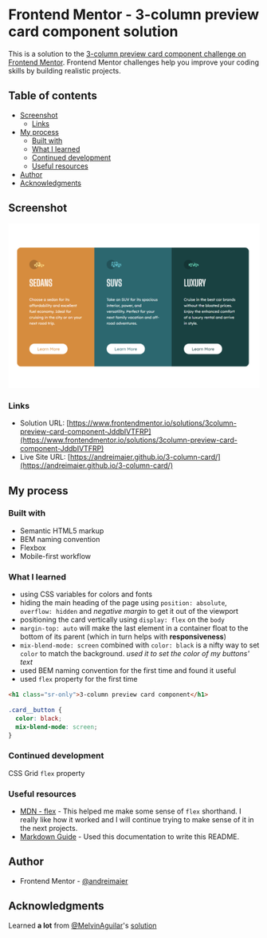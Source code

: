 # Frontend Mentor - 3-column preview card component solution

This is a solution to the [3-column preview card component challenge on Frontend Mentor](https://www.frontendmentor.io/challenges/3column-preview-card-component-pH92eAR2-). Frontend Mentor challenges help you improve your coding skills by building realistic projects.

## Table of contents

- [Screenshot](#screenshot)
  - [Links](#links)
- [My process](#my-process)
  - [Built with](#built-with)
  - [What I learned](#what-i-learned)
  - [Continued development](#continued-development)
  - [Useful resources](#useful-resources)
- [Author](#author)
- [Acknowledgments](#acknowledgments)

## Screenshot

![Screenshot](./screenshot.png)

### Links

- Solution URL: [https://www.frontendmentor.io/solutions/3column-preview-card-component-JddbIVTFRP](https://www.frontendmentor.io/solutions/3column-preview-card-component-JddbIVTFRP)
- Live Site URL: [https://andreimaier.github.io/3-column-card/](https://andreimaier.github.io/3-column-card/)

## My process

### Built with

- Semantic HTML5 markup
- BEM naming convention
- Flexbox
- Mobile-first workflow

### What I learned

- using CSS variables for colors and fonts
- hiding the main heading of the page using `position: absolute`, `overflow: hidden` and _negative margin_ to get it out of the viewport
- positioning the card vertically using `display: flex` on the `body`
- `margin-top: auto` will make the last element in a container float to the bottom of its parent (which in turn helps with **responsiveness**)
- `mix-blend-mode: screen` combined with `color: black` is a nifty way to set `color` to match the background. _used it to set the color of my buttons' text_
- used BEM naming convention for the first time and found it useful
- used `flex` property for the first time

```html
<h1 class="sr-only">3-column preview card component</h1>
```

```css
.card__button {
  color: black;
  mix-blend-mode: screen;
}
```

### Continued development

CSS Grid
`flex` property

### Useful resources

- [MDN - flex](https://developer.mozilla.org/en-US/docs/Web/CSS/flex) - This helped me make some sense of `flex` shorthand. I really like how it worked and I will continue trying to make sense of it in the next projects.
- [Markdown Guide](https://www.markdownguide.org/) - Used this documentation to write this README.

## Author

- Frontend Mentor - [@andreimaier](https://www.frontendmentor.io/profile/andreimaier)

## Acknowledgments

Learned **a lot** from [@MelvinAguilar](https://www.frontendmentor.io/profile/MelvinAguilar)'s [solution](https://www.frontendmentor.io/solutions/3column-preview-card-component--xxamoxSKH)
